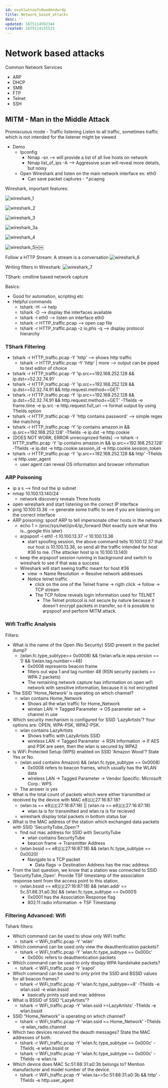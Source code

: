 ```yaml
---
id: evyklwtnzw7v8wodmndwrdp
title: Network_based_attacks
desc: ''
updated: 1675114502344
created: 1675114155533
---
```

# Network based attacks

Common Network Services
* ARP
* DHCP
* SMB
* FTP
* Telnet
* SSH


## MITM - Man in the Middle Attack


Promiscuous mode - Traffic listening
 Listen to all traffic, sometimes traffic which is not intended for the listener might be viewed

* Demo
    * Ipconfig
        * Nmap <subnet> -sn —> will provide a list of all live hosts on network
        * Nmap list_of_ips -A —> Aggressive scan will reveal more details, but noisy
    * Open Wireshark and listen on the main network interface ex: eth0
        * Can save packet captures - *.pcapng

Wireshark, important features:

![wireshark_1](assets/images/network_based_attacks/wireshark_1.png)

![wireshark_2](assets/images/network_based_attacks/wireshark_2.png)

![wireshark_3](assets/images/network_based_attacks/wireshark_3.png)

![wireshark_3a](assets/images/network_based_attacks/wireshark_3a.png)

![wireshark_4](assets/images/network_based_attacks/wireshark_4.png)

![wireshark_5](assets/images/network_based_attacks/wireshark_5.png)￼￼

Follow a HTTP Stream: A stream is a conversation
![wireshark_6](assets/images/network_based_attacks/wireshark_6.png)

Writing filters in Wireshark:
![wireshark_7](assets/images/network_based_attacks/wireshark_7.png)


TShark: cmdline based network capture

Basics:

* Good for automation, scripting etc
* Helpful commands
    * tshark -H —> help
    * tshark -D —> display the interfaces available
    * tshark -I eth0 —> listen on interface eth0
    * tshark -r HTTP_traffic.pcap —> open cap file
    * tshark -r HTTP_traffic.pcap -z io,phs -q —> display protocol hierarchy

### TShark Filtering

- tshark -r HTTP_traffic.pcap -Y 'http' --> shows http traffic
    - tshark -r HTTP_traffic.pcap -Y 'http' | more --> output can be piped to text editor of choice
-  tshark -r HTTP_traffic.pcap -Y 'ip.src==192.168.252.128 && ip.dst==52.32.74.91'
- tshark -r HTTP_traffic.pcap -Y 'ip.src==192.168.252.128 && ip.dst==52.32.74.91 && http.request.method==GET'
- tshark -r HTTP_traffic.pcap -Y 'ip.src==192.168.252.128 && ip.dst==52.32.74.91 && http.request.method==GET' -Tfields -e frame.time -e ip.src -e http.request.full_uri --> format output by using Tfields option
- tshark -r HTTP_traffic.pcap -Y 'http contains password' --> simple regex like matching
- tshark -r HTTP_traffic.pcap -Y 'ip contains amazon.in && ip.src==192.168.252.128' -Tfields -e ip.dst -e http.cookie
- [DOES NOT WORK, ERROR unrecognized fields] --> tshark -r HTTP_traffic.pcap -Y 'ip contains amazon.in && ip.src==192.168.252.128' -Tfields -e ip.dst -e http.cookie.session_id -e http.cookie.session_token
- tshark -r HTTP_traffic.pcap -Y 'ip.src==192.168.252.128 && http' -Tfields -e http.user_agent
    - user agent can reveal OS information and browser information


### ARP Poisoning

- ip a s --> find out the ip subnet
- nmap 10.100.13.140/24
    - network discovery reveals Three hosts
- open wireshark and start listening on the correct IP interface
- ping 10.100.13.36 --> generate some traffic to see if you are listening on the correct interface
- ARP poisoning: spoof ARP to tell impersonate other hosts in the network
    - echo 1 > /proc/sys/net/ipv4/ip_forward (Not exactly sure what this is...google this later)
    - arpspoof -i eth1 -t 10.100.13.37 -r 10.100.13.36
        - start spoofing session, the above command tells 10.100.12.37 that our host is 10.100.13.36, so send all the traffic intended for host #36 to me. (The attacker host ip is 10.100.13.140)
    - keep the arpspoof session running in background and switch to wireshark to see if that was a success
    - Wireshark will start seeing traffic meant for host #36
        - view -> Name Resolution -> Resolve network addresses
        - Notice telnet traffic
            - click on the one of the Telnet frame -> rigth click -> follow -> TCP stream
            - The TCP follow reveals login information used for TELNET
                - The Telnet protocol is not secure by nature because it doesn't encrypt packets in transfer, so it is possible to arpspoof and perform MITM attack.

### Wifi Traffic Analysis

Filters:

- What is the name of the Open (No Security) SSID present in the packet dump? 
    -   (wlan.fc.type_subtype== 0x0008) && !(wlan.wfa.ie.wpa.version == 1) && !(wlan.tag.number==48)
        - 0x0008 represents beacon frame
        - filters out wpa 1 and tag number 48 (RSN security packets == WPA 2 packets)
        - The remaining network capture has information on open wifi network with sensitive information, because it is not encrypted
- The SSID 'Home_Network' is operating on which channel? 
    - wlan contains Home_Network
        - Shows all the wlan traffic for Home_Network
        - wirelan LAN -> Tagged Parameter -> OS parameter set -> channel in use
- Which security mechanism is configured for SSID 'LazyArtists'? Your options are: OPEN, WPA-PSK, WPA2-PSK.
    - wlan contains LazyArtists
        - Shows traffic with LazyArtists SSID
        - wireless LAN -> Tagged Parameter -> RSN Information -> If AES and PSK are seen, then the wlan is secured by WPA2
- Is WiFi Protected Setup (WPS) enabled on SSID 'Amazon Wood'? State Yes or No.
    - (wlan.ssid contains Amazon) && (wlan.fc.type_subtype == 0x0008)
        - 0x0008 refers to beacon frames, which usually has the WLAN data
        - wireless LAN -> Tagged Parameter -> Vendor Specific: Microsoft Corp.: WPS
    - The answer is yes
- What is the total count of packets which were either transmitted or received by the device with MAC e8:de:27:16:87:18? 
    - (wlan.ta == e8:de:27:16:87:18) || (wlan.ra == e8:de:27:16:87:18)
        - wlan.ta is for transmitted and wlan.ra is for recieved
    - wireshark display total packets in bottom status bar
- What is the MAC address of the station which exchanged data packets with SSID 'SecurityTube_Open'?
    - find out mac address for SSID with SecurityTube
        - wlan contains SecurityTube
        - beacon frame -> Transmitter Address
    - (wlan.bssid == e8:de:27:16:87:18) && (wlan.fc.type_subtype == 0x0020)
        - Navigate to a TCP packet
            - Data flags -> Destination Address has the mac address
- From the last question, we know that a station was connected to SSID 'SecurityTube_Open'. Provide TSF timestamp of the association response sent from the access point to this station.
    - (wlan.bssid == e8:de:27:16:87:18) && (wlan.addr == 5c.51.88.31.a0.3b) && (wlan.fc.type_subtype == 0x0001)
        - 0x0001 has the Association Response flag
        - 802.11 radio information -> TSF Timestamp

### Filtering Advanced: Wifi

Tshark filters:

- Which command can be used to show only WiFi traffic
    - tshark -r WiFi_traffic.pcap -Y 'wlan'
- Which command can be used only view the deauthentication packets?
    - tshark -r WiFi_traffic.pcap -Y 'wlan.fc.type_subtype == 0x000c'
        - 0x000c refers to deauthentication packets
- Which command can be used to only display WPA handshake packets?
    - tshark -r WiFi_traffic.pcap -Y 'eapol'
- Which command can be used to only print the SSID and BSSID values for all beacon frames?
    - tshark -r WiFi_traffic.pcap -Y 'wlan.fc.type_subtype==8' -Tfields -e wlan.ssid -e wlan.bssid
        - basically prints ssid and mac address
- What is BSSID of SSID “LazyArtists”?
    - tshark -r WiFi_traffic.pcap -Y 'wlan.ssid ==LazyArtists' -Tfields -e wlan.bssid
- SSID “Home_Network” is operating on which channel?
    - tshark -r WiFi_traffic.pcap -Y 'wlan.ssid == Home_Network' -Tfields -e wlan_radio.channel
- Which two devices received the deauth messages? State the MAC addresses of both.
    - tshark -r WiFi_traffic.pcap -Y 'wlan.fc.type_subtype == 0x000c' -Tfields -e wlan.bssid
    or
    - tshark -r WiFi_traffic.pcap -Y 'wlan.fc.type_subtype == 0x000c' -Tfields -e wlan.ra
- Which device does MAC 5c:51:88:31:a0:3b belongs to? Mention manufacturer and model number of the device.
    - tshark -r WiFi_traffic.pcap -Y 'wlan.ta==5c:51:88:31:a0:3b && http' -Tfields -e http.user_agent
